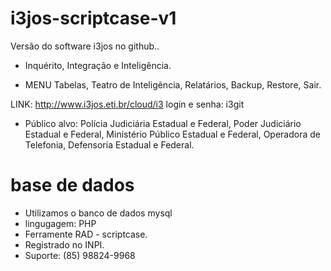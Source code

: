 # i3jos-scriptcase-v1
Versão do software i3jos no github..

- Inquérito, Integração e Inteligência.

- MENU
Tabelas, Teatro de Inteligẽncia, Relatários, Backup, Restore, Sair.

LINK: http://www.i3jos.eti.br/cloud/i3
login e senha: i3git

- Público alvo: Polícia Judiciária Estadual e Federal, Poder Judiciário Estadual e Federal, 
Ministério Público Estadual e Federal, Operadora de Telefonia, Defensoria Estadual e Federal.

# base de dados

- Utilizamos o banco de dados mysql
- lingugagem: PHP
- Ferramente RAD - scriptcase.
- Registrado no INPI. 
- Suporte: (85) 98824-9968



